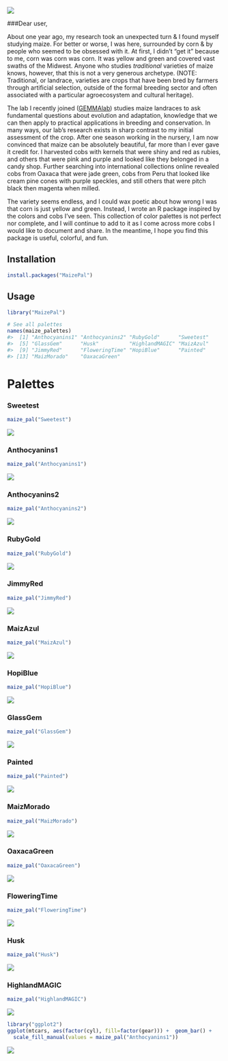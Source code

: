 <!-- README.md is generated from README.Rmd. Please edit that file -->

![](maizePal.png)

\#\#\#Dear user,

About one year ago, my research took an unexpected turn & I found myself
studying maize. For better or worse, I was here, surrounded by corn & by
people who seemed to be obsessed with it. At first, I didn’t “get it”
because to me, corn was corn was corn. It was yellow and green and
covered vast swaths of the Midwest. Anyone who studies *traditional*
varieties of maize knows, however, that this is not a very generous
archetype. (NOTE: Traditional, or landrace, varieties are crops that
have been bred by farmers through artificial selection, outside of the
formal breeding sector and often associated with a particular
agroecosystem and cultural heritage).

The lab I recently joined ([GEMMAlab](https://www.gemmalab.org/))
studies maize landraces to ask fundamental questions about evolution and
adaptation, knowledge that we can then apply to practical applications
in breeding and conservation. In many ways, our lab’s research exists in
sharp contrast to my initial assessment of the crop. After one season
working in the nursery, I am now convinced that maize can be absolutely
beautiful, far more than I ever gave it credit for. I harvested cobs
with kernels that were shiny and red as rubies, and others that were
pink and purple and looked like they belonged in a candy shop. Further
searching into international collections online revealed cobs from
Oaxaca that were jade green, cobs from Peru that looked like cream pine
cones with purple speckles, and still others that were pitch black then
magenta when milled.

The variety seems endless, and I could wax poetic about how wrong I was
that corn is just yellow and green. Instead, I wrote an R package
inspired by the colors and cobs I’ve seen. This collection of color
palettes is not perfect nor complete, and I will continue to add to it
as I come across more cobs I would like to document and share. In the
meantime, I hope you find this package is useful, colorful, and fun.

Installation
------------

``` r
install.packages("MaizePal")
```

Usage
-----

``` r
library("MaizePal")

# See all palettes
names(maize_palettes)
#>  [1] "Anthocyanins1" "Anthocyanins2" "RubyGold"      "Sweetest"     
#>  [5] "GlassGem"      "Husk"          "HighlandMAGIC" "MaizAzul"     
#>  [9] "JimmyRed"      "FloweringTime" "HopiBlue"      "Painted"      
#> [13] "MaizMorado"    "OaxacaGreen"
```

Palettes
========

### Sweetest

``` r
maize_pal("Sweetest")
```

![](figure/Sweetest-1.png)

### Anthocyanins1

``` r
maize_pal("Anthocyanins1")
```

![](figure/Anthocyanins1-1.png)

### Anthocyanins2

``` r
maize_pal("Anthocyanins2")
```

![](figure/Anthocyanins2-1.png)

### RubyGold

``` r
maize_pal("RubyGold")
```

![](figure/RubyGold-1.png)

### JimmyRed

``` r
maize_pal("JimmyRed")
```

![](figure/JimmyRed-1.png)

### MaizAzul

``` r
maize_pal("MaizAzul")
```

![](figure/MaizAzul-1.png)

### HopiBlue

``` r
maize_pal("HopiBlue")
```

![](figure/HopiBlue-1.png)

### GlassGem

``` r
maize_pal("GlassGem")
```

![](figure/GlassGem-1.png)

### Painted

``` r
maize_pal("Painted")
```

![](figure/Painted-1.png)

### MaizMorado

``` r
maize_pal("MaizMorado")
```

![](figure/MaizMorado-1.png)

### OaxacaGreen

``` r
maize_pal("OaxacaGreen")
```

![](figure/OaxacaGreen-1.png)

### FloweringTime

``` r
maize_pal("FloweringTime")
```

![](figure/FloweringTime-1.png)

### Husk

``` r
maize_pal("Husk")
```

![](figure/Husk-1.png)

### HighlandMAGIC

``` r
maize_pal("HighlandMAGIC")
```

![](figure/HighlandMAGIC-1.png)

``` r
library("ggplot2")
ggplot(mtcars, aes(factor(cyl), fill=factor(gear))) +  geom_bar() +
  scale_fill_manual(values = maize_pal("Anthocyanins1"))
```

![](figure/ggplot1-1.png)
